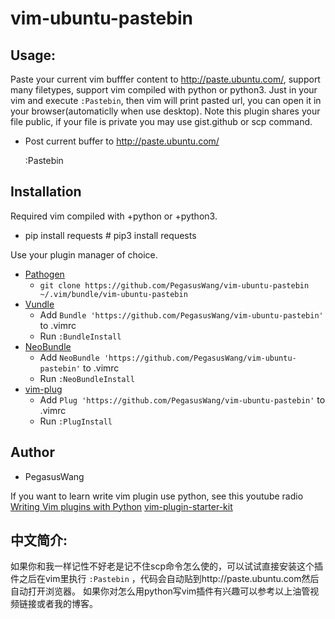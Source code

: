 # vim-ubuntu-pastebin

## Usage:
Paste your current vim bufffer content to http://paste.ubuntu.com/, support many filetypes, support vim compiled with python or python3. Just in your vim and execute `:Pastebin`, then vim will print pasted url, you can open it in your browser(automaticlly when use desktop). Note this plugin shares your file public, if your file is private you may use gist.github or scp command.

- Post current buffer to http://paste.ubuntu.com/

    :Pastebin


## Installation

Required vim compiled with +python or +python3.

- pip install requests            # pip3 install requests

Use your plugin manager of choice.

- [Pathogen](https://github.com/tpope/vim-pathogen)
  - `git clone https://github.com/PegasusWang/vim-ubuntu-pastebin ~/.vim/bundle/vim-ubuntu-pastebin`
- [Vundle](https://github.com/gmarik/vundle)
  - Add `Bundle 'https://github.com/PegasusWang/vim-ubuntu-pastebin'` to .vimrc
  - Run `:BundleInstall`
- [NeoBundle](https://github.com/Shougo/neobundle.vim)
  - Add `NeoBundle 'https://github.com/PegasusWang/vim-ubuntu-pastebin'` to .vimrc
  - Run `:NeoBundleInstall`
- [vim-plug](https://github.com/junegunn/vim-plug)
  - Add `Plug 'https://github.com/PegasusWang/vim-ubuntu-pastebin'` to .vimrc
  - Run `:PlugInstall`

## Author
- PegasusWang

If you want to learn write vim plugin use python, see this youtube radio [Writing Vim plugins with Python](https://www.youtube.com/watch?v=vMAeYp8mX_M)
[vim-plugin-starter-kit](https://github.com/JarrodCTaylor/vim-plugin-starter-kit)


## 中文简介:
如果你和我一样记性不好老是记不住scp命令怎么使的，可以试试直接安装这个插件之后在vim里执行 `:Pastebin` ，代码会自动贴到http://paste.ubuntu.com然后自动打开浏览器。
如果你对怎么用python写vim插件有兴趣可以参考以上油管视频链接或者我的博客。
